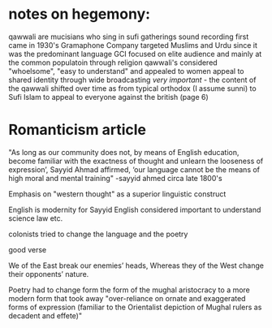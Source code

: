 # notes on hegemony:
qawwali are mucisians who sing in sufi gatherings
sound recording first came in 1930's
Gramaphone Company targeted Muslims and Urdu since it was the predominant language
GCI focused on elite audience and mainly at the common populatoin through religion
qawwali's considered "whoelsome", "easy to understand" and appealed
to women
appeal to shared identity through wide broadcasting
*very important* - the content of the qawwali shifted over time as from 
typical orthodox (I assume sunni) to Sufi Islam to appeal to everyone against the british (page 6)

# Romanticism article

"As long as our community does not,
by means of English education, become familiar with the exactness of thought
and unlearn the looseness of expression’, Sayyid Ahmad affirmed, ‘our language
cannot be the means of high moral and mental training"
-sayyid ahmed circa late 1800's

Emphasis on "western thought" as a superior linguistic construct

English is modernity for Sayyid
English considered important to understand science law etc.

colonists tried to change the language and the poetry 

good verse 

We of the East break our enemies’ heads,
Whereas they of the West change their opponents’ nature.

Poetry had to change form the form of the mughal aristocracy to a more modern form
that took away "over-reliance on ornate and exaggerated forms of expression
(familiar to the Orientalist depiction of Mughal rulers as decadent and effete)"

